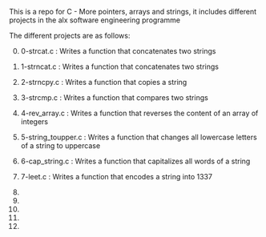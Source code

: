 This is a repo for C - More pointers, arrays and strings, it includes different projects in the alx software engineering programme

The different projects are as follows:

0) 0-strcat.c : Writes a function that concatenates two strings

1) 1-strncat.c : Writes a function that concatenates two strings

2) 2-strncpy.c : Writes a function that copies a string

3) 3-strcmp.c : Writes a function that compares two strings

4) 4-rev_array.c : Writes a function that reverses the content of an array of integers

5) 5-string_toupper.c : Writes a function that changes all lowercase letters of a string to uppercase

6) 6-cap_string.c : Writes a function that capitalizes all words of a string

7) 7-leet.c : Writes a function that encodes a string into 1337

8) 

9)

10)

11)

12)
